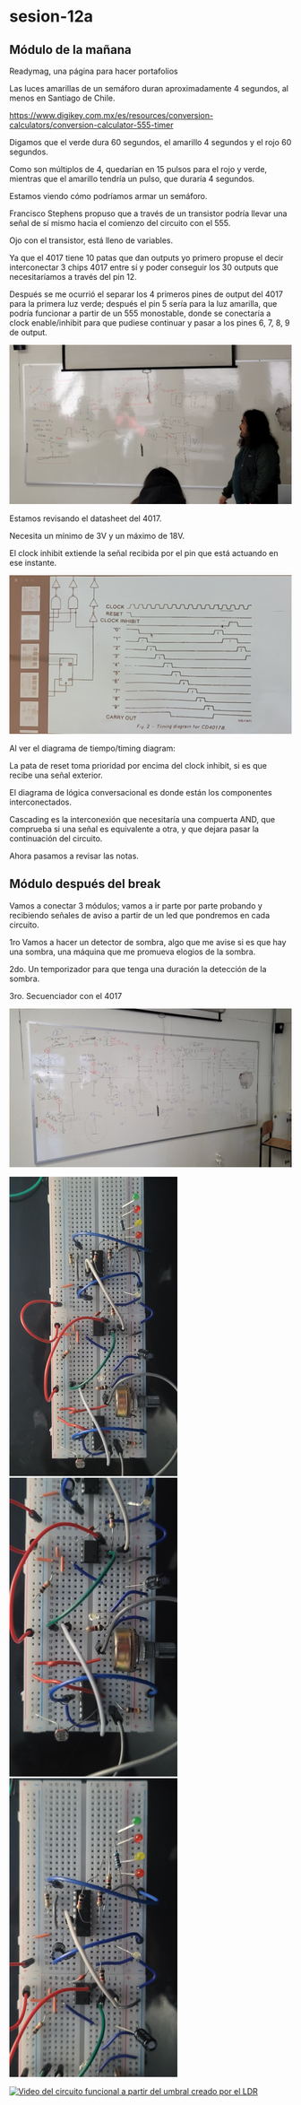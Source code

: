 # sesion-12a
## Módulo de la mañana

Readymag, una página para hacer portafolios

Las luces amarillas de un semáforo duran aproximadamente 4 segundos, al menos en Santiago de Chile.

https://www.digikey.com.mx/es/resources/conversion-calculators/conversion-calculator-555-timer

Digamos que el verde dura 60 segundos, el amarillo 4 segundos y el rojo 60 segundos.

Como son múltiplos de 4, quedarían en 15 pulsos para el rojo y verde, mientras que el amarillo tendría un pulso, que duraría 4 segundos.

Estamos viendo cómo podríamos armar un semáforo.

Francisco Stephens propuso que a través de un transistor podría llevar una señal de sí mismo hacia el comienzo del circuito con el 555. 

Ojo con el transistor, está lleno de variables.

Ya que el 4017 tiene 10 patas que dan outputs yo primero propuse el decir interconectar 3 chips 4017 entre sí y poder conseguir los 30 outputs que necesitaríamos a través del pin 12. 

Después se me ocurrió el separar los 4 primeros pines de output del 4017 para la primera luz verde; después el pin 5 sería para la luz amarilla, que podría funcionar a partir de un 555 monostable, donde se conectaría a clock enable/inhibit para que pudiese continuar y pasar a los pines 6, 7, 8, 9 de output.

<img src="./archivos/12a-clase-1.jpg" alt="drawing"/>

Estamos revisando el datasheet del 4017.

Necesita un mínimo de 3V y un máximo de 18V.

El clock inhibit extiende la señal recibida por el pin que está actuando en ese instante.

<img src="./archivos/12a-clase-2.jpg" alt="drawing"/>

Al ver el diagrama de tiempo/timing diagram:

La pata de reset toma prioridad por encima del clock inhibit, si es que recibe una señal exterior.

El diagrama de lógica conversacional es donde están los componentes interconectados.

Cascading es la interconexión que necesitaría una compuerta AND, que comprueba si una señal es equivalente a otra, y que dejara pasar la continuación del circuito.

Ahora pasamos a revisar las notas.

## Módulo después del break

Vamos a conectar 3 módulos; vamos a ir parte por parte probando y recibiendo señales de aviso a partir de un led que pondremos en cada circuito.

1ro Vamos a hacer un detector de sombra, algo que me avise si es que hay una sombra, una máquina que me promueva elogios de la sombra.

2do. Un temporizador para que tenga una duración la detección de la sombra.

3ro. Secuenciador con el 4017

<img src="./archivos/12a-clase-3.jpg" alt="drawing" />

<img src="./archivos/12a-clase-4.jpg" alt="drawing" width="300"/> <img src="./archivos/12a-clase-5.jpg" alt="drawing" width="300"/> <img src="./archivos/12a-clase-6.jpg" alt="drawing" width="300"/> 

[![Video del circuito funcional a partir del umbral creado por el LDR](https://img.youtube.com/vi/n97zhdVI5DM/0.jpg)](https://youtube.com/shorts/n97zhdVI5DM)


